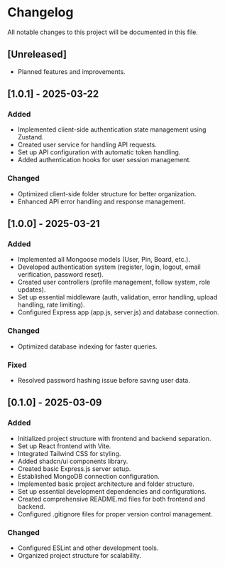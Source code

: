 # Changelog

All notable changes to this project will be documented in this file.

## [Unreleased]

- Planned features and improvements.

## [1.0.1] - 2025-03-22

### Added

- Implemented client-side authentication state management using Zustand.
- Created user service for handling API requests.
- Set up API configuration with automatic token handling.
- Added authentication hooks for user session management.

### Changed

- Optimized client-side folder structure for better organization.
- Enhanced API error handling and response management.

## [1.0.0] - 2025-03-21

### Added

- Implemented all Mongoose models (User, Pin, Board, etc.).
- Developed authentication system (register, login, logout, email verification, password reset).
- Created user controllers (profile management, follow system, role updates).
- Set up essential middleware (auth, validation, error handling, upload handling, rate limiting).
- Configured Express app (app.js, server.js) and database connection.

### Changed

- Optimized database indexing for faster queries.

### Fixed

- Resolved password hashing issue before saving user data.

## [0.1.0] - 2025-03-09

### Added

- Initialized project structure with frontend and backend separation.
- Set up React frontend with Vite.
- Integrated Tailwind CSS for styling.
- Added shadcn/ui components library.
- Created basic Express.js server setup.
- Established MongoDB connection configuration.
- Implemented basic project architecture and folder structure.
- Set up essential development dependencies and configurations.
- Created comprehensive README.md files for both frontend and backend.
- Configured .gitignore files for proper version control management.

### Changed

- Configured ESLint and other development tools.
- Organized project structure for scalability.
